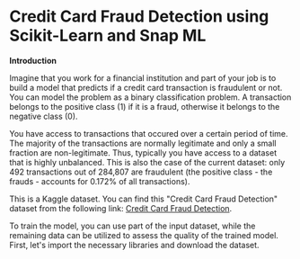 # Credit Card Fraud Detection using Scikit-Learn and Snap ML
**Introduction**

Imagine that you work for a financial institution and part of your job is to build a model that predicts if a credit card transaction is fraudulent or not. You can model the problem as a binary classification problem. A transaction belongs to the positive class (1) if it is a fraud, otherwise it belongs to the negative class (0).

You have access to transactions that occured over a certain period of time. The majority of the transactions are normally legitimate and only a small fraction are non-legitimate. Thus, typically you have access to a dataset that is highly unbalanced. This is also the case of the current dataset: only 492 transactions out of 284,807 are fraudulent (the positive class - the frauds - accounts for 0.172% of all transactions).

This is a Kaggle dataset. You can find this "Credit Card Fraud Detection" dataset from the following link: [Credit Card Fraud Detection](https://www.kaggle.com/datasets/mlg-ulb/creditcardfraud).

To train the model, you can use part of the input dataset, while the remaining data can be utilized to assess the quality of the trained model. First, let's import the necessary libraries and download the dataset.

